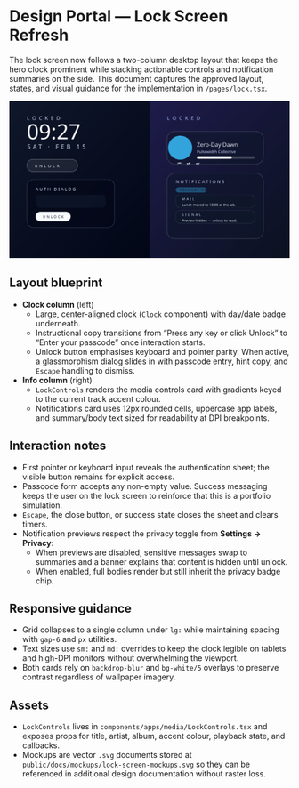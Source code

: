 # Design Portal — Lock Screen Refresh

The lock screen now follows a two-column desktop layout that keeps the hero clock
prominent while stacking actionable controls and notification summaries on the side.
This document captures the approved layout, states, and visual guidance for the
implementation in `/pages/lock.tsx`.

![Lock screen mockups](../public/docs/mockups/lock-screen-mockups.svg)

## Layout blueprint

- **Clock column** (left)
  - Large, center-aligned clock (`Clock` component) with day/date badge underneath.
  - Instructional copy transitions from “Press any key or click Unlock” to
    “Enter your passcode” once interaction starts.
  - Unlock button emphasises keyboard and pointer parity. When active, a glassmorphism
    dialog slides in with passcode entry, hint copy, and `Escape` handling to dismiss.
- **Info column** (right)
  - `LockControls` renders the media controls card with gradients keyed to the
    current track accent colour.
  - Notifications card uses 12px rounded cells, uppercase app labels, and
    summary/body text sized for readability at DPI breakpoints.

## Interaction notes

- First pointer or keyboard input reveals the authentication sheet; the visible
  button remains for explicit access.
- Passcode form accepts any non-empty value. Success messaging keeps the user on the
  lock screen to reinforce that this is a portfolio simulation.
- `Escape`, the close button, or success state closes the sheet and clears timers.
- Notification previews respect the privacy toggle from **Settings → Privacy**:
  - When previews are disabled, sensitive messages swap to summaries and a banner
    explains that content is hidden until unlock.
  - When enabled, full bodies render but still inherit the privacy badge chip.

## Responsive guidance

- Grid collapses to a single column under `lg:` while maintaining spacing with
  `gap-6` and `px` utilities.
- Text sizes use `sm:` and `md:` overrides to keep the clock legible on tablets
  and high-DPI monitors without overwhelming the viewport.
- Both cards rely on `backdrop-blur` and `bg-white/5` overlays to preserve contrast
  regardless of wallpaper imagery.

## Assets

- `LockControls` lives in `components/apps/media/LockControls.tsx` and exposes props
  for title, artist, album, accent colour, playback state, and callbacks.
- Mockups are vector `.svg` documents stored at `public/docs/mockups/lock-screen-mockups.svg`
  so they can be referenced in additional design documentation without raster loss.
